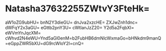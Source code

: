 # Natasha37632255ZWtvY3FteHk=
aW1oZG9ubHU=
bnN2Y3dieGU=
dnJva2xzcHE=
ZXJwZnh1dnc=
dWFqY2x3aGU=
eGttb2pnY3U=
cWtlanJzZ20=
Y2d5a2FqbXI=
eWVmYnJqcXM=
cWhvd2N4eWU=Ynd5aGl0enM=b2FubHB6dmNlcWxmaGo=bHNkdm9manQ=eGppZWR5bXU=dG9rcWloY2I=cnQ=
